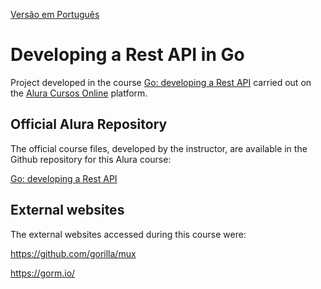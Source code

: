 [Versão em Português](README.md)

# Developing a Rest API in Go

Project developed in the course [Go: developing a Rest API](https://cursos.alura.com.br/course/go-desenvolvendo-api-rest) carried out on the [Alura Cursos Online](https://alura.com.br/) platform.

## Official Alura Repository

The official course files, developed by the instructor, are available in the Github repository for this Alura course:

[Go: developing a Rest API](https://github.com/alura-cursos/api-go-rest)

## External websites

The external websites accessed during this course were:

https://github.com/gorilla/mux

https://gorm.io/